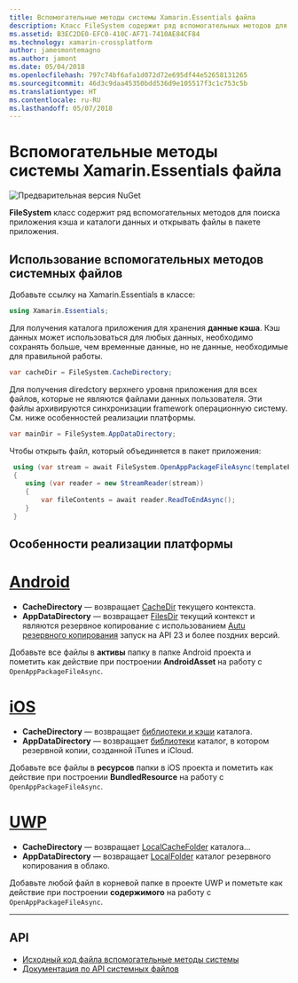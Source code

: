 ```yaml
---
title: Вспомогательные методы системы Xamarin.Essentials файла
description: Класс FileSystem содержит ряд вспомогательных методов для поиска кэша приложения и каталоги данных и открывать файлы в пакете приложения.
ms.assetid: B3EC2DE0-EFC0-410C-AF71-7410AE84CF84
ms.technology: xamarin-crossplatform
author: jamesmontemagno
ms.author: jamont
ms.date: 05/04/2018
ms.openlocfilehash: 797c74bf6afa1d072d72e695df44e52658131265
ms.sourcegitcommit: 46d3c9daa45350bdd536d9e105517f3c1c753c5b
ms.translationtype: HT
ms.contentlocale: ru-RU
ms.lasthandoff: 05/07/2018
---
```

# <a name="xamarinessentials-file-system-helpers"></a>Вспомогательные методы системы Xamarin.Essentials файла

![Предварительная версия NuGet](~/media/shared/pre-release.png)

**FileSystem** класс содержит ряд вспомогательных методов для поиска приложения кэша и каталоги данных и открывать файлы в пакете приложения.

## <a name="using-file-system-helpers"></a>Использование вспомогательных методов системных файлов

Добавьте ссылку на Xamarin.Essentials в классе:

```csharp
using Xamarin.Essentials;
```

Для получения каталога приложения для хранения **данные кэша**. Кэш данных может использоваться для любых данных, необходимо сохранять больше, чем временные данные, но не данные, необходимые для правильной работы.

```csharp
var cacheDir = FileSystem.CacheDirectory;
```

Для получения diredctory верхнего уровня приложения для всех файлов, которые не являются файлами данных пользователя. Эти файлы архивируются синхронизации framework операционную систему. См. ниже особенностей реализации платформы.

```csharp
var mainDir = FileSystem.AppDataDirectory;
```

Чтобы открыть файл, который объединяется в пакет приложения:

```csharp
 using (var stream = await FileSystem.OpenAppPackageFileAsync(templateFileName))
 {
    using (var reader = new StreamReader(stream))
    {
        var fileContents = await reader.ReadToEndAsync();
    }
 }
```

## <a name="platform-implementation-specifics"></a>Особенности реализации платформы

# <a name="androidtabandroid"></a>[Android](#tab/android)

- **CacheDirectory** — возвращает [CacheDir](https://developer.android.com/reference/android/content/Context.html#getCacheDir) текущего контекста.
- **AppDataDirectory** — возвращает [FilesDir](https://developer.android.com/reference/android/content/Context.html#getFilesDir) текущий контекст и являются резервное копирование с использованием [Autu резервного копирования](https://developer.android.com/guide/topics/data/autobackup.html) запуск на API 23 и более поздних версий.

Добавьте все файлы в **активы** папку в папке Android проекта и пометить как действие при построении **AndroidAsset** на работу с `OpenAppPackageFileAsync`.

# <a name="iostabios"></a>[iOS](#tab/ios)

- **CacheDirectory** — возвращает [библиотеки и кэши](https://developer.apple.com/library/content/documentation/FileManagement/Conceptual/FileSystemProgrammingGuide/FileSystemOverview/FileSystemOverview.html) каталога.
- **AppDataDirectory** — возвращает [библиотеки](https://developer.apple.com/library/content/documentation/FileManagement/Conceptual/FileSystemProgrammingGuide/FileSystemOverview/FileSystemOverview.html) каталог, в котором резервной копии, созданной iTunes и iCloud.

Добавьте все файлы в **ресурсов** папки в iOS проекта и пометить как действие при построении **BundledResource** на работу с `OpenAppPackageFileAsync`.

# <a name="uwptabuwp"></a>[UWP](#tab/uwp)

- **CacheDirectory** — возвращает [LocalCacheFolder](https://docs.microsoft.com/en-us/uwp/api/windows.storage.applicationdata.localcachefolder#Windows_Storage_ApplicationData_LocalCacheFolder) каталога...
- **AppDataDirectory** — возвращает [LocalFolder](https://docs.microsoft.com/en-us/uwp/api/windows.storage.applicationdata.localfolder#Windows_Storage_ApplicationData_LocalFolder) каталог резервного копирования в облако.

Добавьте любой файл в корневой папке в проекте UWP и пометьте как действие при построении **содержимого** на работу с `OpenAppPackageFileAsync`.

--------------

## <a name="api"></a>API

- [Исходный код файла вспомогательные методы системы](https://github.com/xamarin/Essentials/tree/master/Essentials/FileSystem)
- [Документация по API системных файлов](xref:Xamarin.Essentials.FileSystem)
